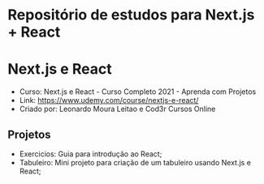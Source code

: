 # Repositório de estudos para Next.js + React
# Next.js e React
- Curso: Next.js e React - Curso Completo 2021 - Aprenda com Projetos
- Link: https://www.udemy.com/course/nextjs-e-react/
- Criado por: Leonardo Moura Leitao e Cod3r Cursos Online
## Projetos
- Exercicios: Guia para introdução ao React;
- Tabuleiro: Mini projeto para criação de um tabuleiro usando Next.js e React;
